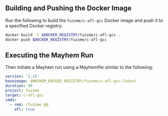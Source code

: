 ## Building and Pushing the Docker Image

Run the following to build the `fuzzme/c-afl-gcc` Docker image and push it to a specified Docker registry.

```sh
docker build -t $DOCKER_REGISTRY/fuzzme/c-afl-gcc .
docker push $DOCKER_REGISTRY/fuzzme/c-afl-gcc
```

## Executing the Mayhem Run

Then initiate a Mayhem run using a Mayhemfile similar to the following:

```yaml
version: '1.15'
baseimage: $MAYHEM_DOCKER_REGISTRY/fuzzme/c-afl-gcc:latest
duration: 90
project: fuzzme
target: c-afl-gcc
cmds:
  - cmd: /fuzzme @@
    afl: true
```

